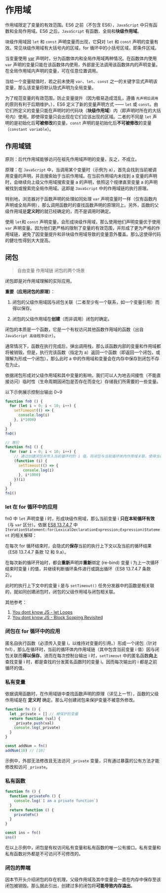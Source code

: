 # 作用域

作用域限定了变量的有效范围。ES6 之前（不包含 ES6），`JavaScript` 中只有函数和全局作用域。ES6 之后，`JavaScript` 有函数、全局和**块级作用域**。

块级作用域因 `let` 和 `const` 声明变量而出现，它**只**对 `let` 和 `const` 声明的变量有效。常见块级作用域有大括号内的区域，for 循环中的小括号区域，即条件区域。

当变量使用 [var][declarations-var] 声明时，分为函数体内和全局作用域两种情况。在函数体内使用 `var` 声明的变量只能在该函数体内使用，外部是无法调用该函数体内的声明变量。在全局作用域内声明的变量，可在任意位置调用。

当给一个变量赋值时，若之前未使用 `var`、`let`、`const` 之一的关键字显式声明该变量，那么该变量将默认隐式声明为全局变量。

为了规范变量的有效范围，防止变量提升（因为极易造成混乱，遵循 `先声明后调用` 的原则有利于后期维护。），ES6 定义了新的变量声明方式 —— `let` 或 `const`。由它们所定义的变量只能在声明时的代码块（**块级作用域**）内（即声明时所在的大括号内）使用。即使得变量只会出现在它们应该出现的区域。二者的不同是 `let` 声明的是初始化后**可被修改**的变量，`const` 声明的是初始化后**不可被修改**的变量（`constant variable`）。

[declarations-var]:https://www.ecma-international.org/ecma-262/8.0/#sec-variable-statement

## 作用域链

原则：后代作用域能够访问在祖先作用域声明的变量，反之，不成立。

原理：在 `JavaScript` 中，当调用某个变量时（示例为 a），首先会找到当前被调用变量的声明，并且搜索始于当前作用域。在当前作用域内未找到 a 变量的声明时，会继续向上级父作用域搜索变量 a 的声明，依照这个规律直至变量 a 的声明被找到或搜索完全局作用域。这即是 `JavaScript` 中的作用域链的执行原理。

特别地，浏览器对于函数声明的处理如同处理 `var` 声明变量时一样（仅有函数内声明或全局声明），那么调用函数时的查找函数声明的原理同上。另外，函数的父级作用域是**定义时**的就已经确定的，而不是调用时确定。

使用 `let`和 `const` 声明变量，会形成块级作用域，那么使用他们声明变量优于使用 `var` 声明变量。因为他们更严格的限制了变量的有效范围，并形成了更为严格的作用域链，避免了因变量提升和非块级作用域导致的变量意外覆盖。那么这使得代码的健壮性得到大大提高。

## 闭包
> 自由变量
> 作用域链
> 闭包的两个场景

闭包即是对作用域理解的实际应用。

**重要（应用闭包的原理）**：

1. 闭包的父级作用域因与闭包关联（二者至少有一个联系，如一个变量引用）而得以保存。

2. 闭包的父级作用域在**创建**（而非调用）闭包时确定。

闭包的本质是一个函数，它是一个有权访问其他函数作用域的函数（出自 `JavaScript 高级程序设计`）。

通常情况下，函数在执行完成后，弹出调用栈，那么该函数内部的变量和作用域都将被销毁。但是，执行完该函数（指定为 a）返回一个函数（即返回一个闭包，或理解为形成一个闭包），那么此时 a 中的作用域和变量会在内存中保存到闭包不存在为止。

依据闭包形成对父级作用域和其中变量的影响，我们可以人为地去间接性（不能直接访问）临时性（生命周期因闭包是否存在而变化）存储我们所需要的一些变量。

以下示例展示控制台输出 0~9

```js
function fn0 () {
  for (let i = 0; i < 10; i++) {
    setTimeout(() => {
      console.log(i)
    }, i*1000)
  }
}
fn0()

// 等价
function fn1 () {
  for (var i = 0; i < 10; i++) {
    // 通过创建闭包并传入当前循环时的 i 值，将闭包与当前循环体内作用域关联，使得当前循环时的作用域得以保存
    (function (i) {
      setTimeout(() => {
        console.log(i)
      }, i*1000)
    })(i)
  }
}
fn1()
```

### let 在 for 循环中的应用

fn0 中 `let` 声明变量 i 时，形成块级作用域，那么当前变量 i **只在本轮循环有效**（与 `var` 区分）。依据 [ES8 13.7.4.7][bb-ES8-for-let] 中 `IterationStatement:for(LexicalDeclarationExpression;Expression)Statement` 的相关解释：

在每次 for 循环结束时，会隐式的**保存**当前的执行上下文以及当前的循环结果（ES8 13.7.4.7 条款 12 和 9.a）。

在每次新的循环开始时，都会**重新**声明并**重新**绑定 (re-bind) 变量 i 为上一次循环结束时变量 i 的值，并继续判断循环条件进行或跳出循环（ES8 13.7.4.7 条款 2）。

此时的执行上下文中的变量 i 是与 `setTimeout()` 任务分发器中的函数是相关联的，就如同创建闭包时，闭包的父级作用域与闭包相关联。

其他参考：
1. [You dont know JS - let Loops][bb-you-dont-know-js-let-loops]
2. [You dont know JS - Block Scoping Revisited][bb-you-dont-know-js-let-loops]

### 闭包在 for 循环中的应用

匿名自执行函数（必须传入变量 i，以维持对变量的引用。）形成一个闭包（针对 fn1），那么在循环时，当前的循环体内作用域链（其中包含当前变量 i 值）因与闭包关联而**得以保存**。进而在每次控制台输出 i 时，`setTimeout` 中的匿名函数**向上**查找变量 i 时，都是查找的分发匿名函数时的变量 i。因而每次输出的 i 都是之前循环的值。

[bb-ES8-for-let]:https://www.ecma-international.org/ecma-262/8.0/#sec-for-statement-runtime-semantics-labelledevaluation

[bb-you-dont-know-js-let-loops]:https://github.com/getify/You-Dont-Know-JS/blob/master/scope%20%26%20closures/ch3.md#let-loops

[bb-you-dont-know-js-let-loops]:https://github.com/getify/You-Dont-Know-JS/blob/master/scope%20%26%20closures/ch5.md#block-scoping-revisited

### 私有变量

依据调用函数时，在作用域链中查找函数声明的原理（详见上一节），函数的父级作用域是在 **定义时** 确定。那么可创建闭包来保护变量不被意外修改。

```js
function fn () {
  let _private = [] // 被保护的变量
  return function (val) {
    _private.push(val)
    console.log(_private)
  }
}

const addNum = fn()
addNum(10) // [10]
```

示例中，外部无法修改且无法访问 `_private` 变量，只有通过暴露的公有方法才能修改和访问 `_private`。

### 私有函数

```js
function fn () {
  function privateFn () {
    console.log(`I am a private function`)
  }
  return function () {
    privateFn()
  }
}

const ins = fn()
ins()
```

在以上示例中，闭包是有权访问私有变量和私有函数的唯一公有接口。私有变量和私有函数对外都是不可访问不可修改的。

### 闭包的弊端

因本节开头介绍闭包的存在机理，父级作用域及其中变量会一直在内存中保存至该闭包被销毁。那么据此引出，创建过多的闭包将**可能导致内存溢出**。
